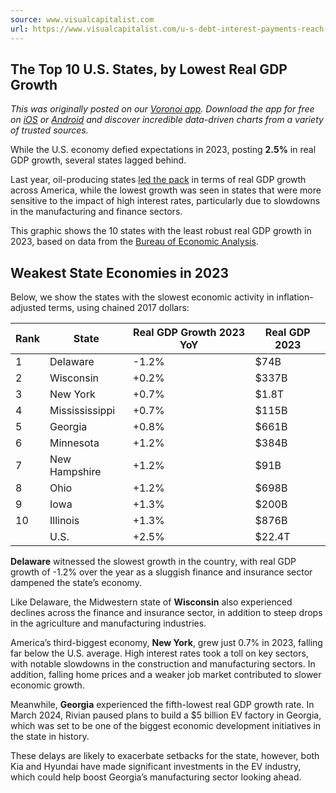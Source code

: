 ```yaml
---
source: www.visualcapitalist.com
url: https://www.visualcapitalist.com/u-s-debt-interest-payments-reach-1-trillion/
---
```


## The Top 10 U.S. States, by Lowest Real GDP Growth

_This was originally posted on our [Voronoi app](https://posts.voronoiapp.com/economy/US-States-with-the-Lowest-Real-GDP-Growth-in-2023-1070). Download the app for free on [iOS](https://apps.apple.com/ca/app/voronoi-app/id6447905904) or [Android](https://play.google.com/store/apps/details?id=com.voronoi.organization.app&pli=1) and discover incredible data-driven charts from a variety of trusted sources._

While the U.S. economy defied expectations in 2023, posting **2.5%** in real GDP growth, several states lagged behind.

Last year, oil-producing states [led the pack](https://www.visualcapitalist.com/top-10-states-by-real-gdp-growth-in-2023/) in terms of real GDP growth across America, while the lowest growth was seen in states that were more sensitive to the impact of high interest rates, particularly due to slowdowns in the manufacturing and finance sectors.

This graphic shows the 10 states with the least robust real GDP growth in 2023, based on data from the [Bureau of Economic Analysis](https://www.bea.gov/sites/default/files/2024-03/stgdppi4q23-a2023.pdf).

## Weakest State Economies in 2023

Below, we show the states with the slowest economic activity in inflation-adjusted terms, using chained 2017 dollars:

| Rank | State | Real GDP Growth 2023 YoY | Real GDP 2023 |
| --- | --- | --- | --- |
| 1 | Delaware | \-1.2% | $74B |
| 2 | Wisconsin | +0.2% | $337B |
| 3 | New York | +0.7% | $1.8T |
| 4 | Missississippi | +0.7% | $115B |
| 5 | Georgia | +0.8% | $661B |
| 6 | Minnesota | +1.2% | $384B |
| 7 | New Hampshire | +1.2% | $91B |
| 8 | Ohio | +1.2% | $698B |
| 9 | Iowa | +1.3% | $200B |
| 10 | Illinois | +1.3% | $876B |
|  | U.S. | +2.5% | $22.4T |

**Delaware** witnessed the slowest growth in the country, with real GDP growth of -1.2% over the year as a sluggish finance and insurance sector dampened the state’s economy.

Like Delaware, the Midwestern state of **Wisconsin** also experienced declines across the finance and insurance sector, in addition to steep drops in the agriculture and manufacturing industries.

America’s third-biggest economy, **New York**, grew just 0.7% in 2023, falling far below the U.S. average. High interest rates took a toll on key sectors, with notable slowdowns in the construction and manufacturing sectors. In addition, falling home prices and a weaker job market contributed to slower economic growth.

Meanwhile, **Georgia** experienced the fifth-lowest real GDP growth rate. In March 2024, Rivian paused plans to build a $5 billion EV factory in Georgia, which was set to be one of the biggest economic development initiatives in the state in history.

These delays are likely to exacerbate setbacks for the state, however, both Kia and Hyundai have made significant investments in the EV industry, which could help boost Georgia’s manufacturing sector looking ahead.
